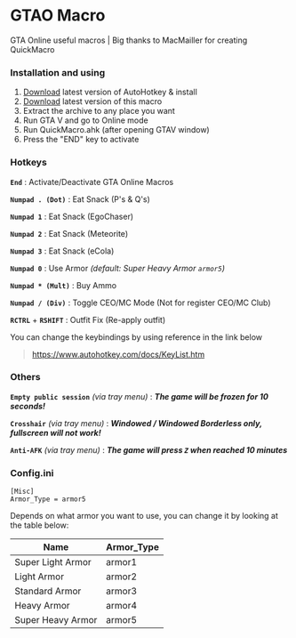 
# GTAO Macro
GTA Online useful macros | Big thanks to MacMailler for creating QuickMacro

### Installation and using
1. [Download](https://www.autohotkey.com/) latest version of AutoHotkey & install
2. [Download](https://github.com/kezoura/GTAO-Macro/releases) latest version of this macro
3. Extract the archive to any place you want
4. Run GTA V and go to Online mode
5. Run QuickMacro.ahk (after opening GTAV window)
6. Press the "END" key to activate

### Hotkeys
**`End`** : Activate/Deactivate GTA Online Macros

**`Numpad . (Dot)`** : Eat Snack (P's & Q's)

**`Numpad 1`** : Eat Snack (EgoChaser)

**`Numpad 2`** : Eat Snack (Meteorite)

**`Numpad 3`** : Eat Snack (eCola)

**`Numpad 0`** : Use Armor _(default: Super Heavy Armor *`armor5`*)_

**`Numpad * (Mult)`** : Buy Ammo

**`Numpad / (Div)`** : Toggle CEO/MC Mode (Not for register CEO/MC Club)

**`RCTRL`** + **`RSHIFT`** : Outfit Fix (Re-apply outfit)

You can change the keybindings by using reference in the link below
> https://www.autohotkey.com/docs/KeyList.htm

### Others

**`Empty public session`** _(via tray menu)_ : ***The game will be frozen for 10 seconds!***

**`Crosshair`** _(via tray menu)_ : ***Windowed / Windowed Borderless only, fullscreen will not work!***

**`Anti-AFK`** _(via tray menu)_ : ***The game will press `Z` when reached 10 minutes***


### Config.ini
    [Misc]
    Armor_Type = armor5
Depends on what armor you want to use, you can change it by looking at the table below:

|Name|Armor_Type|
|--|--|
|Super Light Armor|armor1|
|Light Armor|armor2|
|Standard Armor|armor3|
|Heavy Armor|armor4|
|Super Heavy Armor|armor5|
